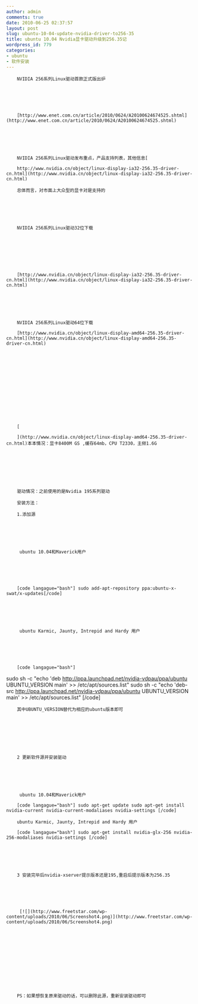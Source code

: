 ```yaml
---
author: admin
comments: true
date: 2010-06-25 02:37:57
layout: post
slug: ubuntu-10-04-update-nvidia-driver-to256-35
title: ubuntu 10.04 Nvidia显卡驱动升级到256.35记
wordpress_id: 779
categories:
- ubuntu
- 软件安装
---
```



	


		NVIDIA 256系列Linux驱动首款正式版出炉
	


	


		[http://www.enet.com.cn/article/2010/0624/A20100624674525.shtml](http://www.enet.com.cn/article/2010/0624/A20100624674525.shtml)
	


	


		NVIDIA 256系列Linux驱动发布重点，产品支持列表，其他信息[  

		http://www.nvidia.cn/object/linux-display-ia32-256.35-driver-cn.html](http://www.nvidia.cn/object/linux-display-ia32-256.35-driver-cn.html)  

		总体而言，对市面上大众型的显卡对是支持的
	


	


		NVIDIA 256系列Linux驱动32位下载  

		
	


	


		[http://www.nvidia.cn/object/linux-display-ia32-256.35-driver-cn.html](http://www.nvidia.cn/object/linux-display-ia32-256.35-driver-cn.html)
	


	


		NVIDIA 256系列Linux驱动64位下载  

		[http://www.nvidia.cn/object/linux-display-amd64-256.35-driver-cn.html](http://www.nvidia.cn/object/linux-display-amd64-256.35-driver-cn.html)
	


	


		  

		
	


	


		[  

		](http://www.nvidia.cn/object/linux-display-amd64-256.35-driver-cn.html)本本情况：显卡8400M GS ,缓存64mb，CPU T2330，主频1.6G  

		
	


	


		驱动情况：之前使用的是Nvidia 195系列驱动  

		安装方法：  

		1.添加源
	


	


		 ubuntu 10.04和Maverick用户 
	


	


		[code langague="bash"] sudo add-apt-repository ppa:ubuntu-x-swat/x-updates[/code]
	


	


		 ubuntu Karmic, Jaunty, Intrepid and Hardy 用户
	


	


		[code langague="bash"] 
sudo sh -c "echo 'deb http://ppa.launchpad.net/nvidia-vdpau/ppa/ubuntu UBUNTU_VERSION main' >> /etc/apt/sources.list"
sudo sh -c "echo 'deb-src http://ppa.launchpad.net/nvidia-vdpau/ppa/ubuntu UBUNTU_VERSION main' >> /etc/apt/sources.list"
[/code]  

		其中UBUNTU_VERSION替代为相应的ubuntu版本即可  

		
	


	


		2 更新软件源并安装驱动
	


	


		 ubuntu 10.04和Maverick用户  

		[code langague="bash"] sudo apt-get update sudo apt-get install nvidia-current nvidia-current-modaliases nvidia-settings [/code]  

		ubuntu Karmic, Jaunty, Intrepid and Hardy 用户  

		[code langague="bash"] sudo apt-get install nvidia-glx-256 nvidia-256-modaliases nvidia-settings [/code]
	


	


		3 安装完毕后nvidia-xserver提示版本还是195,重启后提示版本为256.35
	


	


		 [![](http://www.freetstar.com/wp-content/uploads/2010/06/Screenshot4.png)](http://www.freetstar.com/wp-content/uploads/2010/06/Screenshot4.png)
	


	


		 
	


	


		PS：如果想恢复原来驱动的话，可以删除此源，重新安装驱动即可
	






